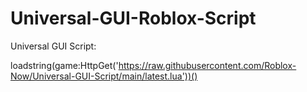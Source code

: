 # Universal-GUI-Roblox-Script

Universal GUI Script:

loadstring(game:HttpGet('https://raw.githubusercontent.com/Roblox-Now/Universal-GUI-Script/main/latest.lua'))()
